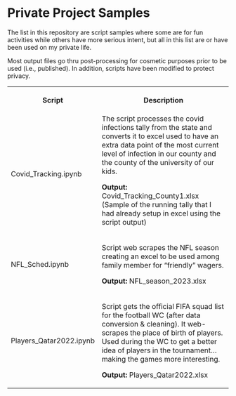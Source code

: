 <h1>Private Project Samples</h1>
<p>The list in this repository are script samples where some are for fun activities while others have more serious intent, but all in this list are or have been used on my private life.</p>

<p>Most output files go thru post-processing for cosmetic
purposes prior to be used (i.e., published). In addition, scripts have been
modified to protect privacy.</p>


<table>
 <tr>
  <th>
  <p>Script</p>
  </th>
  
  <th>
  <p>Description</p>
  </th>
 </tr>
 <tr>
  <td>Covid_Tracking.ipynb</td>
  <td>The script processes the covid infections tally from the state and converts it to excel used to have an extra data point of the most current level of infection in our county and the county of the university of our kids.
<p><b>Output:</b> Covid_Tracking_County1.xlsx (Sample of the running tally that I had already setup in excel using the script output)</p>
</td>
 </tr>
 <tr>
  <td>
  <p>NFL_Sched.ipynb</p>
  </td>
  
  <td>
  <p>Script web scrapes the NFL season creating an excel to be
  used among family member for “friendly” wagers.</p>
  <p><b>Output:</b> NFL_season_2023.xlsx </p>
  </td>
 </tr>
<tr>
  <td>
  <p>Players_Qatar2022.ipynb</p>
  </td>
 
  <td>
  <p>Script gets the official FIFA squad list for the football WC
  (after data conversion &amp; cleaning). It web-scrapes
  the place of birth of players. Used during the WC to get a better idea of players
  in the tournament…making the games more interesting.</p>
  <p><b>Output:</b> Players_Qatar2022.xlsx</p>
  </td>
 </tr>
 </table>

